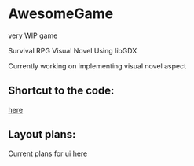 # AwesomeGame
very WIP game

Survival RPG Visual Novel
Using libGDX

Currently working on implementing visual novel aspect

## Shortcut to the code:
[here](https://github.com/lognguyenle/AwesomeGame/blob/main/test/core/src/com/mygdx/game/MyGdxGame.java)

## Layout plans:
Current plans for ui
[here](https://github.com/lognguyenle/AwesomeGame/blob/main/Documentation/layout.png?raw=true)
